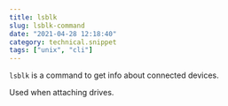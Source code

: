 ```yaml
---
title: lsblk
slug: lsblk-command
date: "2021-04-28 12:18:40"
category: technical.snippet
tags: ["unix", "cli"]
---
```


`lsblk` is a command to get info about connected devices.

Used when attaching drives.
